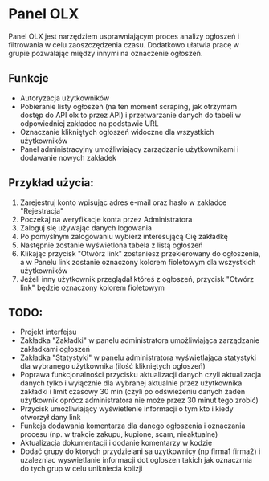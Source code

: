 # Panel OLX
<p>Panel OLX jest narzędziem usprawniającym proces analizy ogłoszeń i filtrowania w celu zaoszczędzenia czasu. Dodatkowo ułatwia pracę w grupie pozwalając między innymi na oznaczenie ogłoszeń.</p>
<h2>Funkcje</h2>
<ul>
  <li>Autoryzacja użytkowników</li>
  <li>Pobieranie listy ogłoszeń (na ten moment scraping, jak otrzymam dostęp do API olx to przez API) i przetwarzanie danych do tabeli w odpowiedniej zakładce na podstawie URL</li>
  <li>Oznaczanie klikniętych ogłoszeń widoczne dla wszystkich użytkowników</li>
  <li>Panel administracyjny umożliwiający zarządzanie użytkownikami i dodawanie nowych zakładek</li>
</ul>
<h2>Przykład użycia:</h2>
<ol>
  <li>Zarejestruj konto wpisując adres e-mail oraz hasło w zakładce "Rejestracja"</li>
  <li>Poczekaj na weryfikacje konta przez Administratora</li>
  <li>Zaloguj się używając danych logowania</li>
  <li>Po pomyślnym zalogowaniu wybierz interesującą Cię zakładkę</li>
  <li>Następnie zostanie wyświetlona tabela z listą ogłoszeń</li>
  <li>Klikając przycisk "Otwórz link" zostaniesz przekierowany do ogłoszenia, a w Panelu link zostanie oznaczony kolorem fioletowym dla wszystkich użytkowników</li>
  <li>Jeżeli inny użytkownik przeglądał któreś z ogłoszeń, przycisk "Otwórz link" będzie oznaczony kolorem fioletowym</li>
</ol>
<h2>TODO:</h2>
<ul>
  <li>Projekt interfejsu</li>
  <li>Zakładka "Zakładki" w panelu administratora umożliwiająca zarządzanie zakładkami ogłoszeń</li>
  <li>Zakładka "Statystyki" w panelu administratora wyświetlająca statystyki dla wybranego użytkownika (ilość klikniętych ogłoszeń)</li>
  <li>Poprawa funkcjonalności przycisku aktualizacji danych czyli aktualizacja danych tylko i wyłącznie dla wybranej aktualnie przez użytkownika zakładki i limit czasowy 30 min (czyli po odświeżeniu danych żaden użytkownik oprócz administratora nie może przez 30 minut tego zrobić)</li>
  <li>Przycisk umożliwiający wyświetlenie informacji o tym kto i kiedy otworzył dany link</li>
  <li>Funkcja dodawania komentarza dla danego ogłoszenia i oznaczania procesu (np. w trakcie zakupu, kupione, scam, nieaktualne)</li>
  <li>Aktualizacja dokumentacji i dodanie komentarzy w kodzie</li>
  <li>Dodać grupy do ktorych przydzielani sa uzytkownicy (np firma1 firma2) i uzalezniac wyswietlanie informacji dot ogloszen takich jak oznaczrnia do tych grup w celu unikniecia kolizji</li>
</ul>
